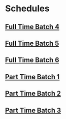 # Schedules

## [Full Time Batch 4](scheduler.rocketacademy.co/#/schedules/ftbc4)

## [Full Time Batch 5](scheduler.rocketacademy.co/#/schedules/ftbc5)

## [Full Time Batch 6](scheduler.rocketacademy.co/#/schedules/ftbc6)

## [Part Time Batch 1](scheduler.rocketacademy.co/#/schedules/ptbc1)

## [Part Time Batch 2](scheduler.rocketacademy.co/#/schedules/ptbc2)

## [Part Time Batch 3](scheduler.rocketacademy.co/#/schedules/ptbc3)
